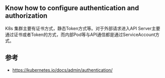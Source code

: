 ## Know how to configure authentication and authorization
K8s 集群主要有证书方式，静态Token方式等。对于外部请求进入API Server主要通过证书或者Token的方式，而内部Pod等与API通信都是通过ServiceAccount方式。

## 参考
- https://kubernetes.io/docs/admin/authentication/